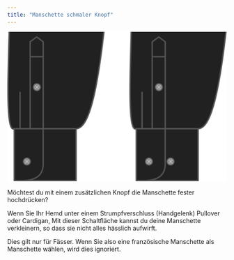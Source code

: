 ```yaml
---
title: "Manschette schmaler Knopf"
---
```


![Schalenmanschette schmal Taste](./barrelcuffnarrowbutton.svg)

Möchtest du mit einem zusätzlichen Knopf die Manschette fester hochdrücken?

Wenn Sie Ihr Hemd unter einem Strumpfverschluss (Handgelenk) Pullover oder Cardigan, Mit dieser Schaltfläche kannst du deine Manschette verkleinern, so dass sie nicht alles hässlich aufwirft.

<Note>

Dies gilt nur für Fässer. Wenn Sie also eine französische Manschette als Manschette wählen, wird dies ignoriert.

</Note>




